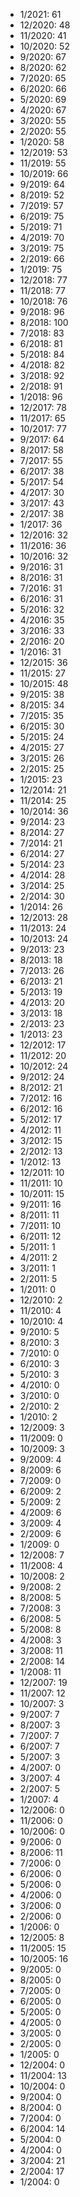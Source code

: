 *  1/2021: 61
*  12/2020: 48
*  11/2020: 41
*  10/2020: 52
*  9/2020: 67
*  8/2020: 62
*  7/2020: 65
*  6/2020: 66
*  5/2020: 69
*  4/2020: 67
*  3/2020: 55
*  2/2020: 55
*  1/2020: 58
*  12/2019: 53
*  11/2019: 55
*  10/2019: 66
*  9/2019: 64
*  8/2019: 52
*  7/2019: 57
*  6/2019: 75
*  5/2019: 71
*  4/2019: 70
*  3/2019: 75
*  2/2019: 66
*  1/2019: 75
*  12/2018: 77
*  11/2018: 77
*  10/2018: 76
*  9/2018: 96
*  8/2018: 100
*  7/2018: 83
*  6/2018: 81
*  5/2018: 84
*  4/2018: 82
*  3/2018: 92
*  2/2018: 91
*  1/2018: 96
*  12/2017: 78
*  11/2017: 65
*  10/2017: 77
*  9/2017: 64
*  8/2017: 58
*  7/2017: 55
*  6/2017: 38
*  5/2017: 54
*  4/2017: 30
*  3/2017: 43
*  2/2017: 38
*  1/2017: 36
*  12/2016: 32
*  11/2016: 36
*  10/2016: 32
*  9/2016: 31
*  8/2016: 31
*  7/2016: 31
*  6/2016: 31
*  5/2016: 32
*  4/2016: 35
*  3/2016: 33
*  2/2016: 20
*  1/2016: 31
*  12/2015: 36
*  11/2015: 27
*  10/2015: 48
*  9/2015: 38
*  8/2015: 34
*  7/2015: 35
*  6/2015: 30
*  5/2015: 24
*  4/2015: 27
*  3/2015: 26
*  2/2015: 25
*  1/2015: 23
*  12/2014: 21
*  11/2014: 25
*  10/2014: 36
*  9/2014: 23
*  8/2014: 27
*  7/2014: 21
*  6/2014: 27
*  5/2014: 23
*  4/2014: 28
*  3/2014: 25
*  2/2014: 30
*  1/2014: 26
*  12/2013: 28
*  11/2013: 24
*  10/2013: 24
*  9/2013: 23
*  8/2013: 18
*  7/2013: 26
*  6/2013: 21
*  5/2013: 19
*  4/2013: 20
*  3/2013: 18
*  2/2013: 23
*  1/2013: 23
*  12/2012: 17
*  11/2012: 20
*  10/2012: 24
*  9/2012: 24
*  8/2012: 21
*  7/2012: 16
*  6/2012: 16
*  5/2012: 17
*  4/2012: 11
*  3/2012: 15
*  2/2012: 13
*  1/2012: 13
*  12/2011: 10
*  11/2011: 10
*  10/2011: 15
*  9/2011: 16
*  8/2011: 11
*  7/2011: 10
*  6/2011: 12
*  5/2011: 1
*  4/2011: 2
*  3/2011: 1
*  2/2011: 5
*  1/2011: 0
*  12/2010: 2
*  11/2010: 4
*  10/2010: 4
*  9/2010: 5
*  8/2010: 3
*  7/2010: 0
*  6/2010: 3
*  5/2010: 3
*  4/2010: 0
*  3/2010: 0
*  2/2010: 2
*  1/2010: 2
*  12/2009: 3
*  11/2009: 0
*  10/2009: 3
*  9/2009: 4
*  8/2009: 6
*  7/2009: 0
*  6/2009: 2
*  5/2009: 2
*  4/2009: 6
*  3/2009: 4
*  2/2009: 6
*  1/2009: 0
*  12/2008: 7
*  11/2008: 4
*  10/2008: 2
*  9/2008: 2
*  8/2008: 5
*  7/2008: 3
*  6/2008: 5
*  5/2008: 8
*  4/2008: 3
*  3/2008: 11
*  2/2008: 14
*  1/2008: 11
*  12/2007: 19
*  11/2007: 12
*  10/2007: 3
*  9/2007: 7
*  8/2007: 3
*  7/2007: 7
*  6/2007: 7
*  5/2007: 3
*  4/2007: 0
*  3/2007: 4
*  2/2007: 5
*  1/2007: 4
*  12/2006: 0
*  11/2006: 0
*  10/2006: 0
*  9/2006: 0
*  8/2006: 11
*  7/2006: 0
*  6/2006: 0
*  5/2006: 0
*  4/2006: 0
*  3/2006: 0
*  2/2006: 0
*  1/2006: 0
*  12/2005: 8
*  11/2005: 15
*  10/2005: 16
*  9/2005: 0
*  8/2005: 0
*  7/2005: 0
*  6/2005: 0
*  5/2005: 0
*  4/2005: 0
*  3/2005: 0
*  2/2005: 0
*  1/2005: 0
*  12/2004: 0
*  11/2004: 13
*  10/2004: 0
*  9/2004: 0
*  8/2004: 0
*  7/2004: 0
*  6/2004: 14
*  5/2004: 0
*  4/2004: 0
*  3/2004: 21
*  2/2004: 17
*  1/2004: 0